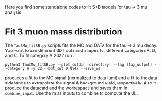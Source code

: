 Here you find some standalone codes to fit S+B models for tau -> 3 mu analysis

# Fit 3 muon mass distribution
The `Tau3Mu_fitSB.py` scripts fits the MC and DATA for the tau -> 3 mu decay. You want to use different BDT cuts and shapes for different categories A, B, and C.
To fit category A 2022 run :
```
python3 Tau3Mu_fitSB.py --plot_outdir [directory] --tag [tag_output] --category A -y 22 --bdt_cut 0.9947 --save_ws
```
produces a fit to the MC signal (normalized to data lumi) and a fit to the data sidebands to extrapolate the signal & background yield, respectively. Also it produce the datacard and the workespace and saves them in `combine_input`. Use the m as inputs to combine to compute the UL. 
